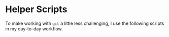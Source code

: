 # Helper Scripts
To make working with `git` a little less challenging, I use the following scripts in my day-to-day workflow.
